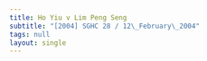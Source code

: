```yaml
---
title: Ho Yiu v Lim Peng Seng
subtitle: "[2004] SGHC 28 / 12\_February\_2004"
tags: null
layout: single
---
```


